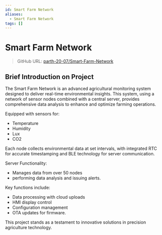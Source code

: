 ```yaml
---
id: Smart Farm Network
aliases:
  - Smart Farm Network
tags: []
---
```




# Smart Farm Network

> GitHub URL: [parth-20-07/Smart-Farm-Network](https://github.com/parth-20-07/Smart-Farm-Network)

## Brief Introduction on Project

The Smart Farm Network is an advanced agricultural monitoring system designed to deliver real-time environmental insights. This system, using a network of sensor nodes combined with a central server, provides comprehensive data analysis to enhance and optimize farming operations.

Equipped with sensors for:

- Temperature
- Humidity
- Lux
- CO2

Each node collects environmental data at set intervals, with integrated RTC for accurate timestamping and BLE technology for server communication.

Server Functionality:

- Manages data from over 50 nodes
- performing data analysis and issuing alerts.

Key functions include:

- Data processing with cloud uploads
- HMI display control
- Configuration management
- OTA updates for firmware.

This project stands as a testament to innovative solutions in precision agriculture technology.
